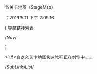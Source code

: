 
%关卡地图（StageMap）

；2019/5/11 下午 2:09:16


[ 导航链接列表

/*Nav*/

]

<1.5>自定义关卡地图快速教程正在制作中……







/*SubLinksList*/



